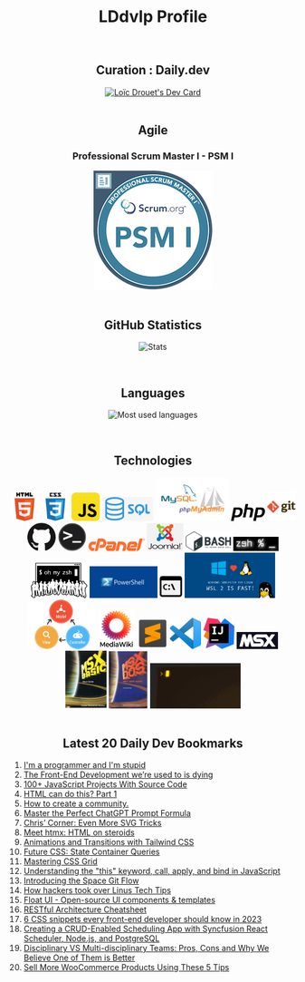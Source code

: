 <h1 align="center">LDdvlp Profile</h1>

<br />

<div align="center">
    <h2>Curation : Daily.dev</h2>    
    <a href="https://app.daily.dev/LDdvlp">
        <img
            src="https://api.daily.dev/devcards/6a2db644d7b342d5924aa8a261fc3c97.png?r=d2h" width="400"
            alt="Loïc Drouet's Dev Card" 
        />
    </a>
</div>

<br />

<div align="center">
    <h2>Agile</h2>
    <h3>Professional Scrum Master I - PSM I</h3>
    <a href="https://www.credly.com/badges/d4d9e0df-6646-4f8a-8896-103bc4c995f4/public_url" target="_blank"><img src="/images/01-professional-scrum-master-i-psm-i.png"/></a>
</div>

<br />

<div align="center">
    <h2>GitHub Statistics</h2>
    
![Stats](https://github-readme-stats.vercel.app/api?username=lddvlp&show_icons=true&theme=radical&count_private=true)

</div>

<br />

<div align="center">
    <h2>Languages</h2>

![Most used languages](https://github-readme-stats.vercel.app/api/top-langs/?username=lddvlp)

</div>

<br />

<div align="center">
    <h2>Technologies</h2>

<!-- Image #01    -->
<img alt="HTML5" width="50px" src="https://raw.githubusercontent.com/github/explore/80688e429a7d4ef2fca1e82350fe8e3517d3494d/topics/html/html.png" />

<!-- Image #02    -->
<img alt="CSS3" width="50px" src="https://raw.githubusercontent.com/github/explore/80688e429a7d4ef2fca1e82350fe8e3517d3494d/topics/css/css.png" />

<!-- Image #03    -->
<img alt="JavaScript" width="50px"   src="/images/03-javascript-logo.png" />

<!-- Image #04    -->
<img alt="SQL" width="90px" src="/images/04-sql-logo.jpg" />

<!-- Image #05    -->
<img alt="phpMyAdmin-MySQL" width="130px" src="/images/05-phpmyadmin-mysql-logo.png" />

<!-- Image #06    -->
<img alt="PHP" width="60px" src="/images/06-php-logo-alt.png" />

<!-- Image #07    -->
<img alt="Git" width="50px" src="https://raw.githubusercontent.com/github/explore/80688e429a7d4ef2fca1e82350fe8e3517d3494d/topics/git/git.png" />

<!-- Image #08    -->
<img alt="GitHub" width="50px" src="https://raw.githubusercontent.com/github/explore/78df643247d429f6cc873026c0622819ad797942/topics/github/github.png" />

<!-- Image #09    -->
<img alt="Shell" width="50px" src="https://raw.githubusercontent.com/github/explore/80688e429a7d4ef2fca1e82350fe8e3517d3494d/topics/terminal/terminal.png" />

<!-- Image #10    -->
<img alt="cPanel" width="100px" src="/images/10-cpanel-logo.png" />

<!-- Image #11    -->
<img alt="Joomla!" width="65px" src="/images/11-joomla-logo.png" />

<!-- Image #12    -->
<img alt="Bash" width="80px" src="/images/12-bash-logo.png" />

<!-- Image #13    -->
<img alt="Zsh" width="80px" src="/images/13-zsh-logo.gif" />

<!-- Image #14    -->
<img alt="Oh My Zsh" width="100px" src="/images/14-oh_my_zsh-logo.png" />

<!-- Image #15    -->
<img alt="PowerShell" width="120px" src="/images/15-powershell-logo.jpg" />

<!-- Image #16    -->
<img alt="cmd" width="40px" src="/images/16-cmd-logo.png" />

<!-- Image #17    -->
<img alt="WSL2" width="160px" src="/images/17-wsl2-logo.jpg" />

<!-- Image #18    -->
<img alt="MVC" width="120px" src="/images/18-mvc-logo.jpg" />

<!-- Image #19    -->
<img alt="MediaWiki" width="65px" src="/images/19-mediawiki-logo.png" />

<!-- Image #90    -->
<img alt="Sublime Text" width="55px" src="/images/90-sublime_text-logo.png" />

<!-- Image #91    -->
<img alt="VS Code" width="55px" src="/images/91-vs_code-logo.png" />

<!-- Image #92    -->
<img alt="IntelliJ IDEA" width="55px" src="/images/92-intellij_idea.png" />

<!-- Image #95   -->
<img alt="MSX" width="73px" src="/images/95-msx-logo.png" />

<!-- Image #96    -->
<img alt="MSX-BASIC" width="73px" src="/images/96-msx_ basic-logo.jfif" />

<!-- Image #97    -->
<img alt="MSX-DOS" width="69px" src="/images/97-msx_dos-logo.jpg" />

<!-- Image #99    -->
<img alt="Amber Terminal" width="160px" src="/images/98-amber_terminal.gif" />

</div>

<br />

<div align="center">
    <h2>Latest 20 Daily Dev Bookmarks</h2>
</div>

<!-- daily.dev BOOKMARKS:START -->
1. [I&#39;m a programmer and I&#39;m stupid](https://app.daily.dev/posts/kEunwjPK0?utm_source=rss&utm_medium=bookmarks&utm_campaign=Yaq6rDv_C)
2. [The Front-End Development we’re used to is dying](https://app.daily.dev/posts/eTwUPyEGo?utm_source=rss&utm_medium=bookmarks&utm_campaign=Yaq6rDv_C)
3. [100+ JavaScript Projects With Source Code](https://app.daily.dev/posts/68lsyFSx4?utm_source=rss&utm_medium=bookmarks&utm_campaign=Yaq6rDv_C)
4. [HTML can do this? Part 1](https://app.daily.dev/posts/BboCtxbfD?utm_source=rss&utm_medium=bookmarks&utm_campaign=Yaq6rDv_C)
5. [How to create a community.](https://app.daily.dev/posts/Lno1ySWzO?utm_source=rss&utm_medium=bookmarks&utm_campaign=Yaq6rDv_C)
6. [Master the Perfect ChatGPT Prompt Formula](https://app.daily.dev/posts/JKdaUVJH7?utm_source=rss&utm_medium=bookmarks&utm_campaign=Yaq6rDv_C)
7. [Chris’ Corner: Even More SVG Tricks](https://app.daily.dev/posts/Z9v9lXLOi?utm_source=rss&utm_medium=bookmarks&utm_campaign=Yaq6rDv_C)
8. [Meet htmx: HTML on steroids](https://app.daily.dev/posts/3gAJRMJKZ?utm_source=rss&utm_medium=bookmarks&utm_campaign=Yaq6rDv_C)
9. [Animations and Transitions with Tailwind CSS](https://app.daily.dev/posts/oBNETU3iF?utm_source=rss&utm_medium=bookmarks&utm_campaign=Yaq6rDv_C)
10. [Future CSS: State Container Queries](https://app.daily.dev/posts/FMqgeOi0g?utm_source=rss&utm_medium=bookmarks&utm_campaign=Yaq6rDv_C)
11. [Mastering CSS Grid](https://app.daily.dev/posts/Cz0Bblost?utm_source=rss&utm_medium=bookmarks&utm_campaign=Yaq6rDv_C)
12. [Understanding the &quot;this&quot; keyword, call, apply, and bind in JavaScript](https://app.daily.dev/posts/rp5KIiacD?utm_source=rss&utm_medium=bookmarks&utm_campaign=Yaq6rDv_C)
13. [Introducing the Space Git Flow](https://app.daily.dev/posts/uJCkI3rNO?utm_source=rss&utm_medium=bookmarks&utm_campaign=Yaq6rDv_C)
14. [How hackers took over Linus Tech Tips](https://app.daily.dev/posts/i5chSore7?utm_source=rss&utm_medium=bookmarks&utm_campaign=Yaq6rDv_C)
15. [Float UI - Open-source UI components &amp; templates](https://app.daily.dev/posts/w9Su4nFXp?utm_source=rss&utm_medium=bookmarks&utm_campaign=Yaq6rDv_C)
16. [RESTful Architecture Cheatsheet](https://app.daily.dev/posts/CklMHC7oY?utm_source=rss&utm_medium=bookmarks&utm_campaign=Yaq6rDv_C)
17. [6 CSS snippets every front-end developer should know in 2023](https://app.daily.dev/posts/xAZmUIiBB?utm_source=rss&utm_medium=bookmarks&utm_campaign=Yaq6rDv_C)
18. [Creating a CRUD-Enabled Scheduling App with Syncfusion React Scheduler, Node.js, and PostgreSQL](https://app.daily.dev/posts/iVv423oPR?utm_source=rss&utm_medium=bookmarks&utm_campaign=Yaq6rDv_C)
19. [Disciplinary VS Multi-disciplinary Teams: Pros, Cons and Why We Believe One of Them is Better](https://app.daily.dev/posts/lsZjTeJuO?utm_source=rss&utm_medium=bookmarks&utm_campaign=Yaq6rDv_C)
20. [Sell More WooCommerce Products Using These 5 Tips](https://app.daily.dev/posts/Sq9WaVXge?utm_source=rss&utm_medium=bookmarks&utm_campaign=Yaq6rDv_C)

<!-- daily.dev BOOKMARKS:END -->
